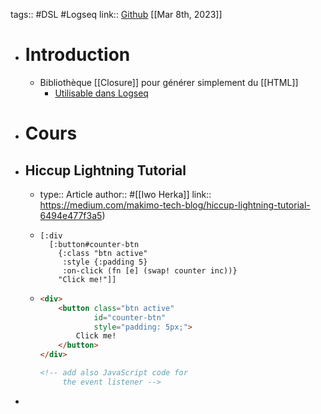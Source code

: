 tags:: #DSL #Logseq 
link:: [Github](https://github.com/weavejester/hiccup)
[[Mar 8th, 2023]]

- # Introduction
	- Bibliothèque [[Closure]] pour générer simplement du [[HTML]]
		- [Utilisable dans Logseq](https://docs.logseq.com/#/page/hiccup)
- # Cours
- ## Hiccup Lightning Tutorial
	- type:: Article
	  author:: #[[Iwo Herka]]
	  link:: https://medium.com/makimo-tech-blog/hiccup-lightning-tutorial-6494e477f3a5)
	- ```closure
	  [:div
	    [:button#counter-btn
	      {:class "btn active"
	       :style {:padding 5}
	       :on-click (fn [e] (swap! counter inc))}
	      "Click me!"]]
	  ```
	- ```html
	  <div>
	      <button class="btn active"
	              id="counter-btn"
	              style="padding: 5px;">
	          Click me!
	      </button>
	  </div>
	  
	  <!-- add also JavaScript code for
	       the event listener -->
	  ```
-